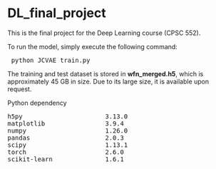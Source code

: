 # DL_final_project
This is the final project for the Deep Learning course (CPSC 552).

To run the model, simply execute the following command:
<pre> python JCVAE_train.py </pre>

The training and test dataset is stored in **wfn_merged.h5**, which is approximately 45 GB in size. Due to its large size, it is available upon request.

Python dependency
<pre>
h5py                      3.13.0            
matplotlib                3.9.4          
numpy                     1.26.0        
pandas                    2.0.3         
scipy                     1.13.1        
torch                     2.6.0         
scikit-learn              1.6.1
</pre>